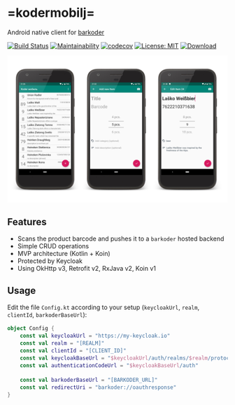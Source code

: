 # =kodermobilj=
Android native client for [barkoder](https://github.com/maslick/barkoder)

[![Build Status](https://travis-ci.org/maslick/kodermobilj.svg?branch=master)](https://travis-ci.org/maslick/kodermobilj)
[![Maintainability](https://api.codeclimate.com/v1/badges/1d57fca80b02f009b961/maintainability)](https://codeclimate.com/github/maslick/kodermobilj/maintainability)
[![codecov](https://codecov.io/gh/maslick/kodermobilj/branch/master/graph/badge.svg)](https://codecov.io/gh/maslick/kodermobilj)
[![License: MIT](https://img.shields.io/badge/License-MIT-blue.svg)](https://opensource.org/licenses/MIT)
[![Download](https://img.shields.io/badge/Download-apk-green.svg)](https://dl.bintray.com/maslick/generic/kodermobile/)

![barkoder mobile](presentation.jpg)

## Features
* Scans the product barcode and pushes it to a ``barkoder`` hosted backend
* Simple CRUD operations
* MVP architecture (Kotlin + Koin)
* Protected by Keycloak
* Using OkHttp v3, Retrofit v2, RxJava v2, Koin v1


## Usage
Edit the file ``Config.kt`` according to your setup (``keycloakUrl``, ``realm``, ``clientId``, ``barkoderBaseUrl``):
```kt
object Config {
    const val keycloakUrl = "https://my-keycloak.io"
    const val realm = "[REALM]"
    const val clientId = "[CLIENT_ID]"
    const val keycloakBaseUrl = "$keycloakUrl/auth/realms/$realm/protocol/openid-connect"
    const val authenticationCodeUrl = "$keycloakBaseUrl/auth"

    const val barkoderBaseUrl = "[BARKODER_URL]"
    const val redirectUri = "barkoder://oauthresponse"
}
```
